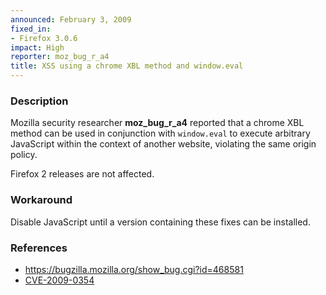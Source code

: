 ```yaml
---
announced: February 3, 2009
fixed_in:
- Firefox 3.0.6
impact: High
reporter: moz_bug_r_a4
title: XSS using a chrome XBL method and window.eval
---
```


<h3>Description</h3>

<p>Mozilla security researcher <strong>moz_bug_r_a4</strong> reported
that a chrome XBL method can be used in conjunction
with <code>window.eval</code> to execute arbitrary JavaScript within
the context of another website, violating the same origin policy.</p>

<p class="note">Firefox 2 releases are not affected.
</p>

<h3>Workaround</h3>

<p>Disable JavaScript until a version containing these fixes can be installed.</p>

<h3>References</h3>

<ul>
  <li><a href="https://bugzilla.mozilla.org/show_bug.cgi?id=468581">https://bugzilla.mozilla.org/show_bug.cgi?id=468581</a></li>
  <li><a class="ex-ref" href="http://cve.mitre.org/cgi-bin/cvename.cgi?name=CVE-2009-0354">CVE-2009-0354</a></li>
</ul>



